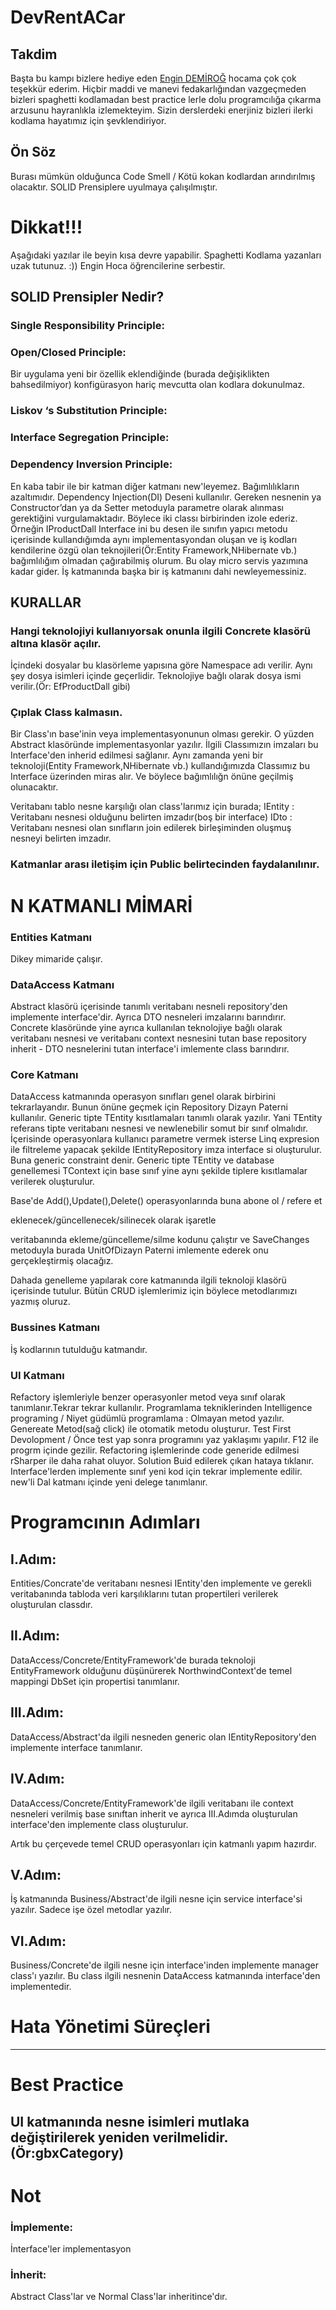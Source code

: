 # DevRentACar

## Takdim
Başta bu kampı bizlere hediye eden [Engin DEMİROĞ](https://github.com/engindemirog) hocama çok çok teşekkür ederim. Hiçbir maddi ve manevi fedakarlığından vazgeçmeden bizleri spaghetti kodlamadan best practice lerle dolu programcılığa çıkarma arzusunu hayranlıkla izlemekteyim. Sizin derslerdeki enerjiniz bizleri ilerki kodlama hayatımız için şevklendiriyor.
## Ön Söz
Burası mümkün olduğunca Code Smell / Kötü kokan kodlardan arındırılmış olacaktır. SOLID Prensiplere uyulmaya çalışılmıştır.


# Dikkat!!!
Aşağıdaki yazılar ile beyin kısa devre yapabilir. Spaghetti Kodlama yazanları uzak tutunuz. :)) Engin Hoca öğrencilerine serbestir.


## SOLID Prensipler Nedir?
### Single Responsibility Principle:

### Open/Closed Principle:
Bir uygulama yeni bir özellik eklendiğinde (burada değişiklikten bahsedilmiyor) konfigürasyon hariç mevcutta olan kodlara dokunulmaz.

### Liskov ‘s Substitution Principle:

### Interface Segregation Principle:

### Dependency Inversion Principle:
En kaba tabir ile bir katman diğer katmanı new'leyemez. Bağımlılıkların azaltımıdır. 
Dependency Injection(DI) Deseni kullanılır. Gereken nesnenin ya Constructor’dan ya da Setter metoduyla parametre olarak alınması gerektiğini vurgulamaktadır. Böylece iki classı birbirinden izole ederiz. Örneğin IProductDall Interface ini bu desen ile sınıfın yapıcı metodu içerisinde kullandığımda aynı implementasyondan oluşan ve iş kodları kendilerine özgü olan teknojileri(Ör:Entity Framework,NHibernate vb.) bağımlılığım olmadan çağırabilmiş olurum.
Bu olay micro servis yazımına kadar gider. İş katmanında başka bir iş katmanını dahi newleyemessiniz.

## KURALLAR

### Hangi teknolojiyi kullanıyorsak onunla ilgili Concrete klasörü altına klasör açılır.
İçindeki dosyalar bu klasörleme yapısına göre Namespace adı verilir.
Aynı şey dosya isimleri içinde geçerlidir. Teknolojiye bağlı olarak dosya ismi verilir.(Ör: EfProductDall gibi)

### Çıplak Class kalmasın.
Bir Class'ın base'inin veya implementasyonunun olması gerekir.
O yüzden Abstract klasöründe implementasyonlar yazılır.
İlgili Classımızın imzaları bu Interface'den inherid edilmesi sağlanır.
Aynı zamanda yeni bir teknoloji(Entity Framework,NHibernate vb.) kullandığımızda Classımız bu Interface üzerinden miras alır. Ve böylece bağımlılığn önüne geçilmiş olunacaktır.

Veritabanı tablo nesne karşılığı olan class'larımız için burada;
IEntity : Veritabanı nesnesi olduğunu belirten imzadır(boş bir interface)
IDto : Veritabanı nesnesi olan sınıfların join edilerek birleşiminden oluşmuş nesneyi belirten imzadır.

### Katmanlar arası iletişim için Public belirtecinden faydalanılınır.


# N KATMANLI MİMARİ

### Entities Katmanı
Dikey mimaride çalışır.

### DataAccess Katmanı
Abstract klasörü içerisinde tanımlı veritabanı nesneli repository'den implemente interface'dir. Ayrıca DTO nesneleri imzalarını barındırır.
Concrete klasöründe yine ayrıca kullanılan teknolojiye bağlı olarak veritabanı nesnesi ve veritabanı context nesnesini tutan base repository inherit - DTO nesnelerini tutan interface'i imlemente class barındırır.

### Core Katmanı
DataAccess katmanında operasyon sınıfları genel olarak birbirini tekrarlayandır. Bunun önüne geçmek için Repository Dizayn Paterni kullanılır.  Generic tipte TEntity kısıtlamaları tanımlı olarak yazılır. Yani TEntity referans tipte veritabanı nesnesi ve newlenebilir somut bir sınıf olmalıdır. İçerisinde operasyonlara kullanıcı parametre vermek isterse Linq expresion ile filtreleme yapacak şekilde IEntityRepository imza interface si oluşturulur. Buna generic constraint denir.
Generic tipte TEntity ve database  genellemesi TContext için base sınıf yine aynı şekilde tiplere kısıtlamalar verilerek oluşturulur. 

Base'de Add(),Update(),Delete() operasyonlarında buna abone ol / refere et 

eklenecek/güncellenecek/silinecek olarak işaretle 

veritabanında ekleme/güncelleme/silme kodunu çalıştır ve SaveChanges metoduyla burada UnitOfDizayn Paterni imlemente ederek onu gerçekleştirmiş olacağız.

Dahada genelleme yapılarak core katmanında ilgili teknoloji klasörü içerisinde tutulur. Bütün CRUD işlemlerimiz için böylece metodlarımızı yazmış oluruz.

### Bussines Katmanı
İş kodlarının tutulduğu katmandır.

### UI Katmanı
Refactory işlemleriyle benzer operasyonler metod veya sınıf olarak tanımlanır.Tekrar tekrar kullanılır.
Programlama tekniklerinden Intelligence programing / Niyet güdümlü programlama : Olmayan metod yazılır. Genereate Metod(sağ click) ile otomatik metodu oluşturur. Test First Devolopment / Önce test yap sonra programını yaz yaklaşımı yapılır. F12 ile progrm içinde gezilir. Refactoring işlemlerinde code generide edilmesi rSharper ile daha rahat oluyor. Solution Buid edilerek çıkan hataya tıklanır. Interface'lerden implemente sınıf yeni kod için tekrar implemente edilir. new'li Dal katmanı içinde yeni delege tanımlanır.


# Programcının Adımları
## I.Adım:
Entities/Concrate'de veritabanı nesnesi IEntity'den implemente ve gerekli veritabanında tabloda veri karşılıklarını tutan propertileri verilerek oluşturulan classdır.
## II.Adım:
DataAccess/Concrete/EntityFramework'de burada teknoloji EntityFramework olduğunu düşünürerek NorthwindContext'de temel mappingi DbSet için propertisi tanımlanır.
## III.Adım:
DataAccess/Abstract'da ilgili nesneden generic olan IEntityRepository'den implemente interface tanımlanır.
## IV.Adım:
DataAccess/Concrete/EntityFramework'de ilgili veritabanı ile context nesneleri verilmiş base sınıftan inherit ve ayrıca III.Adımda oluşturulan interface'den implemente class oluşturulur.

Artık bu çerçevede temel CRUD operasyonları için katmanlı yapım hazırdır.
## V.Adım:
İş katmanında Business/Abstract'de ilgili nesne için service interface'si yazılır. Sadece işe özel metodlar yazılır.
## VI.Adım:
Business/Concrete'de ilgili nesne için interface'inden implemente manager class'ı yazılır. Bu class ilgili nesnenin DataAccess katmanında interface'den implementedir.

# Hata Yönetimi Süreçleri
----


# Best Practice
## UI katmanında nesne isimleri mutlaka değiştirilerek yeniden verilmelidir.(Ör:gbxCategory)

# Not
### İmplemente:
İnterface'ler implementasyon
### İnherit:
Abstract Class'lar ve Normal Class'lar inheritince'dır.
